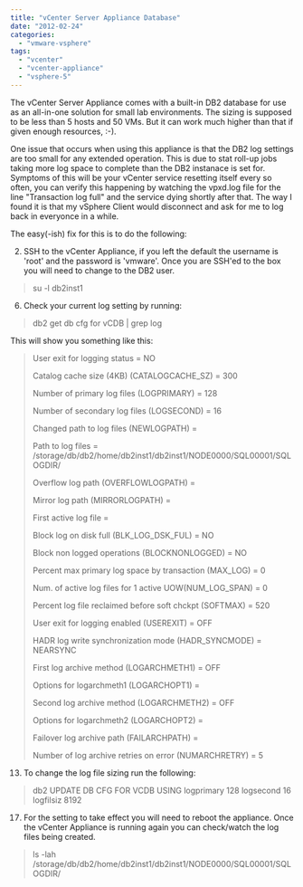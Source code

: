 ```yaml
---
title: "vCenter Server Appliance Database"
date: "2012-02-24"
categories: 
  - "vmware-vsphere"
tags: 
  - "vcenter"
  - "vcenter-appliance"
  - "vsphere-5"
---
```


The vCenter Server Appliance comes with a built-in DB2 database for use as an all-in-one solution for small lab environments. The sizing is supposed to be less than 5 hosts and 50 VMs. But it can work much higher than that if given enough resources, :-).

One issue that occurs when using this appliance is that the DB2 log settings are too small for any extended operation. This is due to stat roll-up jobs taking more log space to complete than the DB2 instanace is set for. Symptoms of this will be your vCenter service resetting itself every so often, you can verify this happening by watching the vpxd.log file for the line "Transaction log full" and the service dying shortly after that. The way I found it is that my vSphere Client would disconnect and ask for me to log back in everyonce in a while.

The easy(-ish) fix for this is to do the following:  

  
2. SSH to the vCenter Appliance, if you left the default the username is 'root' and the password is 'vmware'. Once you are SSH'ed to the box you will need to change to the DB2 user.
  

>   
> su -l db2inst1  

  
6. Check your current log setting by running:
  

>   
> db2 get db cfg for vCDB | grep log  

  
This will show you something like this:  

>   
> User exit for logging status = NO
> 
> Catalog cache size (4KB) (CATALOGCACHE\_SZ) = 300
> 
> Number of primary log files (LOGPRIMARY) = 128
> 
> Number of secondary log files (LOGSECOND) = 16
> 
> Changed path to log files (NEWLOGPATH) =
> 
> Path to log files = /storage/db/db2/home/db2inst1/db2inst1/NODE0000/SQL00001/SQLOGDIR/
> 
> Overflow log path (OVERFLOWLOGPATH) =
> 
> Mirror log path (MIRRORLOGPATH) =
> 
> First active log file =
> 
> Block log on disk full (BLK\_LOG\_DSK\_FUL) = NO
> 
> Block non logged operations (BLOCKNONLOGGED) = NO
> 
> Percent max primary log space by transaction (MAX\_LOG) = 0
> 
> Num. of active log files for 1 active UOW(NUM\_LOG\_SPAN) = 0
> 
> Percent log file reclaimed before soft chckpt (SOFTMAX) = 520
> 
> User exit for logging enabled (USEREXIT) = OFF
> 
> HADR log write synchronization mode (HADR\_SYNCMODE) = NEARSYNC
> 
> First log archive method (LOGARCHMETH1) = OFF
> 
> Options for logarchmeth1 (LOGARCHOPT1) =
> 
> Second log archive method (LOGARCHMETH2) = OFF
> 
> Options for logarchmeth2 (LOGARCHOPT2) =
> 
> Failover log archive path (FAILARCHPATH) =
> 
> Number of log archive retries on error (NUMARCHRETRY) = 5  

  
13. To change the log file sizing run the following:
  

>   
> db2 UPDATE DB CFG FOR VCDB USING logprimary 128 logsecond 16 logfilsiz 8192  

  
17. For the setting to take effect you will need to reboot the appliance. Once the vCenter Appliance is running again you can check/watch the log files being created.
  

>   
> ls -lah /storage/db/db2/home/db2inst1/db2inst1/NODE0000/SQL00001/SQLOGDIR/
